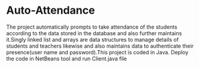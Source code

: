 # Auto-Attendance

The project automatically prompts to take attendance of the students according to the data stored in the database and also further maintains it.Singly linked list and arrays are data structures to manage details of students and teachers likewise and also maintains data to authenticate their presence(user name and password).This project is coded in Java.
Deploy the code in NetBeans tool and run Client.java file
